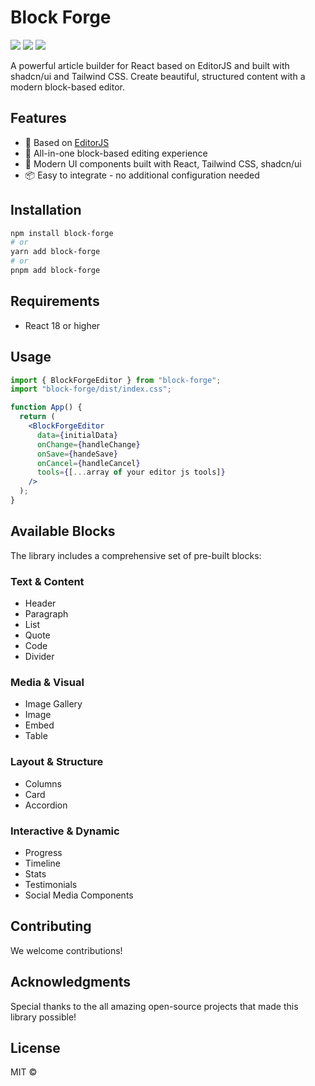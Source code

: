# Block Forge

[![](https://flat.badgen.net/npm/v/@alkhipce/editorjs-react?icon=npm)](https://www.npmjs.com/package/@alkhipce/editorjs-react)
[![](https://flat.badgen.net/github/stars/etozhealkhipce/editorjs-react)](https://github.com/etozhealkhipce/editorjs-react)
[![](https://flat.badgen.net/badge/demo/site/green)](https://editorjs-react.vercel.app/)

A powerful article builder for React based on EditorJS and built with shadcn/ui and Tailwind CSS. Create beautiful, structured content with a modern block-based editor.

## Features

- 🔌 Based on [EditorJS](https://editorjs.io/)
- 🎨 All-in-one block-based editing experience
- 🚀 Modern UI components built with React, Tailwind CSS, shadcn/ui
- 📦 Easy to integrate - no additional configuration needed

## Installation

```bash
npm install block-forge
# or
yarn add block-forge
# or
pnpm add block-forge
```

## Requirements

- React 18 or higher

## Usage

```jsx
import { BlockForgeEditor } from "block-forge";
import "block-forge/dist/index.css";

function App() {
  return (
    <BlockForgeEditor
      data={initialData}
      onChange={handleChange}
      onSave={handeSave}
      onCancel={handleCancel}
      tools={[...array of your editor js tools]}
    />
  );
}
```

## Available Blocks

The library includes a comprehensive set of pre-built blocks:

### Text & Content

- Header
- Paragraph
- List
- Quote
- Code
- Divider

### Media & Visual

- Image Gallery
- Image
- Embed
- Table

### Layout & Structure

- Columns
- Card
- Accordion

### Interactive & Dynamic

- Progress
- Timeline
- Stats
- Testimonials
- Social Media Components

## Contributing

We welcome contributions!

## Acknowledgments

Special thanks to the all amazing open-source projects that made this library possible!

## License

MIT ©

